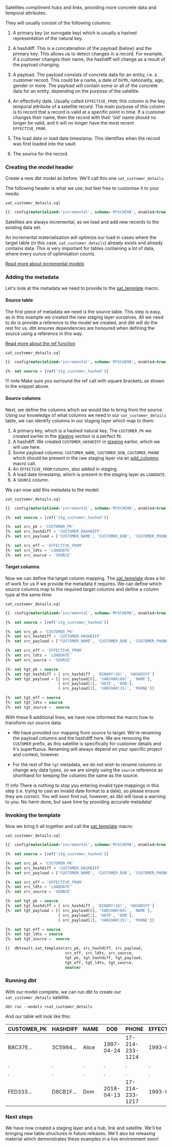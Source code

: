 Satellites compliment hubs and links, providing more concrete data and temporal attributes.

They will usually consist of the following columns:

1. A primary key (or surrogate key) which is usually a hashed representation of the natural key.

2. A hashdiff. This is a concatenation of the payload (below) and the primary key. This
allows us to detect changes in a record. For example, if a customer changes their name, 
the hashdiff will change as a result of the payload changing. 

3. A payload. The payload consists of concrete data for an entity, i.e. a customer record. This could be
a name, a date of birth, nationality, age, gender or more. The payload will contain some or all of the
concrete data for an entity, depending on the purpose of the satellite. 

4. An effectivity date. Usually called ```EFFECTIVE_FROM```, this column is the key temporal attribute of a 
satellite record. The main purpose of this column is to record that a record is valid at a specific point in time.
If a customer changes their name, then the record with their 'old' name should no longer be valid, and it will no longer 
have the most recent ```EFFECTIVE_FROM```.

5. The load date or load date timestamp. This identifies when the record was first loaded into the vault.

6. The source for the record.

### Creating the model header

Create a new dbt model as before. We'll call this one ```sat_customer_details```. 

The following header is what we use, but feel free to customise it to your needs:

```sat_customer_details.sql```
```sql
{{- config(materialized='incremental', schema='MYSCHEMA', enabled=true, tags='sat') -}}
```

Satellites are always incremental, as we load and add new records to the existing data set.

An incremental materialisation will optimize our load in cases where the target table (in this case, ```sat_customer_details```)
already exists and already contains data. This is very important for tables containing a lot of data, where every ounce 
of optimisation counts. 

[Read more about incremental models](https://docs.getdbt.com/docs/configuring-incremental-models)

### Adding the metadata

Let's look at the metadata we need to provide to the [sat_template](macros.md#sat_template) macro.

#### Source table

The first piece of metadata we need is the source table. This step is easy, as in this example we created the 
new staging layer ourselves. All we need to do is provide a reference to the model we created, and dbt will do the rest for us.
dbt ensures dependencies are honoured when defining the source using a reference in this way.

[Read more about the ref function](https://docs.getdbt.com/docs/ref)

```sat_customer_details.sql```
```sql hl_lines="3"
{{- config(materialized='incremental', schema='MYSCHEMA', enabled=true, tags='sat') -}}

{%- set source = [ref('stg_customer_hashed')]                                       -%}
```

!!! note
    Make sure you surround the ref call with square brackets, as shown in the snippet
    above.
    

#### Source columns

Next, we define the columns which we would like to bring from the source.
Using our knowledge of what columns we need in our ```sat_customer_details``` table, we can identify columns in our
staging layer which map to them:

1. A primary key, which is a hashed natural key. The ```CUSTOMER_PK``` we created earlier in the [staging](staging.md) section 
is a perfect fit.
2. A hashdiff. We created ```CUSTOMER_HASHDIFF``` in [staging](staging.md) earlier, which we will use here.
3. Some payload columns: ```CUSTOMER_NAME```, ```CUSTOMER_DOB```, ```CUSTOMER_PHONE``` which should be present in the 
raw staging layer via an [add_columns](macros.md#add_columns) macro call.
4. An ```EFFECTIVE_FROM``` column, also added in staging. 
5. A load date timestamp, which is present in the staging layer as ```LOADDATE```. 
6. A ```SOURCE``` column.

We can now add this metadata to the model:

```sat_customer_details.sql```
```sql hl_lines="5 6 7 9 10 11"
{{- config(materialized='incremental', schema='MYSCHEMA', enabled=true, tags='sat') -}}

{%- set source = [ref('stg_customer_hashed')]                                       -%}

{%- set src_pk = 'CUSTOMER_PK'                                                      -%}
{%- set src_hashdiff = 'CUSTOMER_HASHDIFF'                                          -%}
{%- set src_payload = ['CUSTOMER_NAME', 'CUSTOMER_DOB', 'CUSTOMER_PHONE']           -%}

{%- set src_eff = 'EFFECTIVE_FROM'                                                  -%}
{%- set src_ldts = 'LOADDATE'                                                       -%}
{%- set src_source = 'SOURCE'                                                       -%}
```

#### Target columns

Now we can define the target column mapping. The [sat_template](macros.md#sat_template) does a lot of work for us if we
provide the metadata it requires. We can define which source columns map to the required target columns and
define a column type at the same time:

```sat_customer_details.sql```
```sql hl_lines="13 14 15 16 17 19 20 21"
{{- config(materialized='incremental', schema='MYSCHEMA', enabled=true, tags='sat') -}}

{%- set source = [ref('stg_customer_hashed')]                                       -%}

{%- set src_pk = 'CUSTOMER_PK'                                                      -%}
{%- set src_hashdiff = 'CUSTOMER_HASHDIFF'                                          -%}
{%- set src_payload = ['CUSTOMER_NAME', 'CUSTOMER_DOB', 'CUSTOMER_PHONE']           -%}

{%- set src_eff = 'EFFECTIVE_FROM'                                                  -%}
{%- set src_ldts = 'LOADDATE'                                                       -%}
{%- set src_source = 'SOURCE'                                                       -%}

{%- set tgt_pk = source                                                             -%}
{%- set tgt_hashdiff = [ src_hashdiff , 'BINARY(16)', 'HASHDIFF']                   -%}
{%- set tgt_payload = [[ src_payload[0], 'VARCHAR(60)', 'NAME'],
                       [ src_payload[1], 'DATE', 'DOB'],
                       [ src_payload[2], 'VARCHAR(15)', 'PHONE']]                   -%}

{%- set tgt_eff = source                                                            -%}
{%- set tgt_ldts = source                                                           -%}
{%- set tgt_source =  source                                                        -%}
```

With these 6 additional lines, we have now informed the macro how to transform our source data:

- We have provided our mapping from source to target. We're renaming the payload columns and the hashdiff here.
We are removing the ```CUSTOMER``` prefix, as this satellite is specifically for customer details and it's
superfluous. Renaming will always depend on your specific project and context, however.

- For the rest of the ```tgt``` metadata, we do not wish to rename columns or change
any data types, so we are simply using the ```source``` reference as shorthand for keeping the columns the same as
the source.

!!! info
    There is nothing to stop you entering invalid type mappings in this step (i.e. trying to cast an invalid date format to a date),
    so please ensure they are correct.
    You will soon find out, however, as dbt will issue a warning to you. No harm done, but save time by providing 
    accurate metadata!

### Invoking the template 

Now we bring it all together and call the [sat_template](macros.md#sat_template) macro:

```sat_customer_details.sql```
```sql hl_lines="23 24 25 26 27"
{{- config(materialized='incremental', schema='MYSCHEMA', enabled=true, tags='sat') -}}

{%- set source = [ref('stg_customer_hashed')]                                       -%}

{%- set src_pk = 'CUSTOMER_PK'                                                      -%}
{%- set src_hashdiff = 'CUSTOMER_HASHDIFF'                                          -%}
{%- set src_payload = ['CUSTOMER_NAME', 'CUSTOMER_DOB', 'CUSTOMER_PHONE']           -%}

{%- set src_eff = 'EFFECTIVE_FROM'                                                  -%}
{%- set src_ldts = 'LOADDATE'                                                       -%}
{%- set src_source = 'SOURCE'                                                       -%}

{%- set tgt_pk = source                                                             -%}
{%- set tgt_hashdiff = [ src_hashdiff , 'BINARY(16)', 'HASHDIFF']                   -%}
{%- set tgt_payload = [[ src_payload[0], 'VARCHAR(60)', 'NAME'],
                       [ src_payload[1], 'DATE', 'DOB'],
                       [ src_payload[2], 'VARCHAR(15)', 'PHONE']]                   -%}

{%- set tgt_eff = source                                                            -%}
{%- set tgt_ldts = source                                                           -%}
{%- set tgt_source =  source                                                        -%}

{{  dbtvault.sat_template(src_pk, src_hashdiff, src_payload,
                          src_eff, src_ldts, src_source,
                          tgt_pk, tgt_hashdiff, tgt_payload,
                          tgt_eff, tgt_ldts, tgt_source,
                          source)                                                    }}

```

### Running dbt

With our model complete, we can run dbt to create our ```sat_customer_details``` satellite.

```dbt run --models +sat_customer_details```
    
And our table will look like this:

| CUSTOMER_PK  | HASHDIFF     | NAME       | DOB          | PHONE           | EFFECTIVE_FROM | LOADDATE    | SOURCE |
| ------------ | ------------ | ---------- | ------------ | --------------- | -------------- | ----------- | ------ |
| B8C37E...    | 3C5984...    | Alice      | 1997-04-24   | 17-214-233-1214 | 1993-01-01     | 1993-01-01  | 1      |
| .            | .            | .          | .            | .               | .              | .           | 1      |
| .            | .            | .          | .            | .               | .              | .           | 1      |
| FED333...    | D8CB1F...    | Dom        | 2018-04-13   | 17-214-233-1217 | 1993-01-01     | 1993-01-01  | 1      |


### Next steps

We have now created a staging layer and a hub, link and satellite. We'll be bringing new
table structures in future releases. We'll also be releasing material which demonstrates these examples in a live 
environment soon!